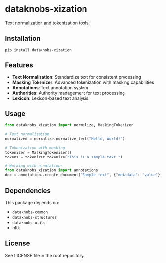 # dataknobs-xization

Text normalization and tokenization tools.

## Installation

```bash
pip install dataknobs-xization
```

## Features

- **Text Normalization**: Standardize text for consistent processing
- **Masking Tokenizer**: Advanced tokenization with masking capabilities
- **Annotations**: Text annotation system
- **Authorities**: Authority management for text processing
- **Lexicon**: Lexicon-based text analysis

## Usage

```python
from dataknobs_xization import normalize, MaskingTokenizer

# Text normalization
normalized = normalize.normalize_text("Hello, World!")

# Tokenization with masking
tokenizer = MaskingTokenizer()
tokens = tokenizer.tokenize("This is a sample text.")

# Working with annotations
from dataknobs_xization import annotations
doc = annotations.create_document("Sample text", {"metadata": "value"})
```

## Dependencies

This package depends on:
- `dataknobs-common`
- `dataknobs-structures`
- `dataknobs-utils`
- nltk

## License

See LICENSE file in the root repository.